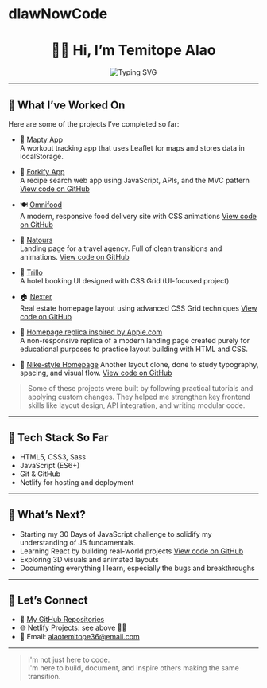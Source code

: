 # dlawNowCode

<h1 align="center">👋🏽 Hi, I’m Temitope Alao</h1>

<p align="center">
  <img src="https://readme-typing-svg.herokuapp.com?font=Fira+Code&size=20&pause=1000&color=00B9F1&width=435&lines=Frontend+Developer+in+Training;Learning+by+Building+Real+Projects" alt="Typing SVG" />
</p>

---

## 🚀 What I’ve Worked On

Here are some of the projects I’ve completed so far:

- 🎯 [Mapty App](https://mapty-tracker.netlify.app)  
   A workout tracking app that uses Leaflet for maps and stores data in localStorage.
  
- 🍴 [Forkify App](https://forkify-temi.netlify.app)  
  A recipe search web app using JavaScript, APIs, and the MVC pattern  
  [View code on GitHub](https://github.com/TemitopeAlao/forkify-temi)

- 🍽 [Omnifood](https://omnifood-temi.netlify.app)  
  A modern, responsive food delivery site with CSS animations
[View code on GitHub](https://github.com/TemitopeAlao/omnifood-)

- 🌿 [Natours](https://natours-temi.netlify.app)  
   Landing page for a travel agency. Full of clean transitions and animations.
  [View code on GitHub](https://github.com/TemitopeAlao/Natours)
  
- 🏨 [Trillo](https://trillo-temi.netlify.app)  
  A hotel booking UI designed with CSS Grid  (UI-focused project)

- 🏠 [Nexter](https://nexter-temi.netlify.app)  
  Real estate homepage layout using advanced CSS Grid techniques
[View code on GitHub](https://github.com/TemitopeAlao/Nexter)

- 🍏 [Homepage replica inspired by Apple.com](https://non-responsive-temiappl3clone-v1.netlify.app/)  
  A non-responsive replica of a modern landing page created purely for educational purposes to practice layout building with HTML and CSS.

- 👟 [Nike-style Homepage](https://non-responsive-nike3clone-v1.netlify.app/)
  Another layout clone, done to study typography, spacing, and visual flow.
[View code on GitHub](https://github.com/TemitopeAlao/NikeUI)

>Some of these projects were built by following practical tutorials and applying custom changes.
They helped me strengthen key frontend skills like layout design, API integration, and writing modular code.
---

## 🧰 Tech Stack So Far

- HTML5, CSS3, Sass  
- JavaScript (ES6+)  
- Git & GitHub  
- Netlify for hosting and deployment

---


## 📅 What’s Next?

- Starting my 30 Days of JavaScript challenge to solidify my understanding of JS fundamentals.  
- Learning React by building real-world projects  [View code on GitHub](https://github.com/TemitopeAlao/learning-react)
- Exploring 3D visuals and animated layouts
- Documenting everything I learn, especially the bugs and breakthroughs

---

## 📌 Let’s Connect

- 🔗 [My GitHub Repositories](https://github.com/TemitopeAlao)
- 🌐 Netlify Projects: see above ☝🏽
- 📩 Email: alaotemitope36@email.com 

---

> I'm not just here to code.  
> I'm here to build, document, and inspire others making the same transition.





